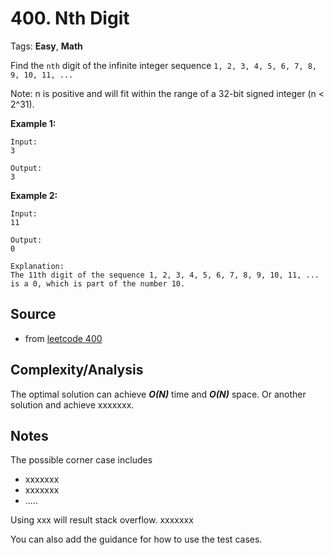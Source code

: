 [comment]: <> (This is a comment, it will not be included. For every question commit to the repository, you should put this readme file in the question/problem folder as a readme file, rename it to README.md)

# 400. Nth Digit
Tags: __Easy__, __Math__

Find the `nth` digit of the infinite integer sequence `1, 2, 3, 4, 5, 6, 7, 8, 9, 10, 11, ...`

Note:
n is positive and will fit within the range of a 32-bit signed integer (n < 2^31).

__Example 1:__
```
Input:
3

Output:
3
```
__Example 2:__
```
Input:
11

Output:
0

Explanation:
The 11th digit of the sequence 1, 2, 3, 4, 5, 6, 7, 8, 9, 10, 11, ... is a 0, which is part of the number 10.
```

## Source
* from [leetcode 400](https://leetcode.com/problems/nth-digit)

## Complexity/Analysis
The optimal solution can achieve ___O(N)___ time and ___O(N)___ space. Or another solution and achieve xxxxxxx.

## Notes
The possible corner case includes
* xxxxxxx
* xxxxxxx
* .....

Using xxx will result stack overflow. xxxxxxx

You can also add the guidance for how to use the test cases.
